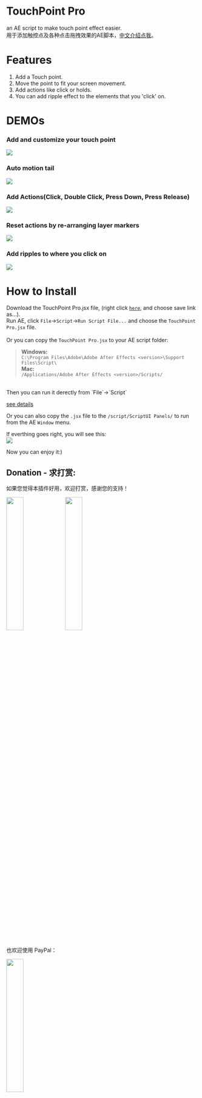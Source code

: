 # TouchPoint Pro
an AE script to make touch point effect easier.  
用于添加触控点及各种点击拖拽效果的AE脚本，[中文介绍点我](https://github.com/bigxixi/TouchPoint-Pro/blob/master/README_CN.md)。  
# Features
1. Add a Touch point.  
2. Move the point to fit your screen movement.  
3. Add actions like click or holds.  
4. You can add ripple effect to the elements that you 'click' on.  

# DEMOs

### Add and customize your touch point
![](https://raw.githubusercontent.com/bigxixi/ReadMe-Resources/master/TouchPointPro/01addpoints.gif)  

### Auto motion tail  
![](https://raw.githubusercontent.com/bigxixi/ReadMe-Resources/master/TouchPointPro/02tail.gif)  

### Add Actions(Click, Double Click, Press Down, Press Release) 
![](https://raw.githubusercontent.com/bigxixi/ReadMe-Resources/master/TouchPointPro/03addaction.gif)  

### Reset actions by re-arranging layer markers 
![](https://raw.githubusercontent.com/bigxixi/ReadMe-Resources/master/TouchPointPro/04resetaction.gif)  

### Add ripples to where you click on  
![](https://raw.githubusercontent.com/bigxixi/ReadMe-Resources/master/TouchPointPro/05addripples.gif)  

# How to Install
Download the TouchPoint Pro.jsx file, (right click [`here`](https://raw.githubusercontent.com/bigxixi/TouchPoint-Pro/master/TouchPoint%20Pro.jsx), and choose save link as...).</br>
Run AE, click `File`->`Script`->`Run Script File...` and choose the `TouchPoint Pro.jsx` file.  
</br>
Or you can copy the `TouchPoint Pro.jsx` to your AE script folder:
>**Windows:**  
>`C:\Program Files\Adobe\Adobe After Effects <version>\Support Files\Script\`  
>**Mac:**  
>`/Applications/Adobe After Effects <version>/Scripts/`

</br>
Then you can run it derectly from `File`->`Script`  

[see details](https://helpx.adobe.com/after-effects/using/scripts.html)</br>

Or you can also copy the `.jsx` file to the `/script/ScriptUI Panels/` to run from the AE `Window` menu.

If everthing goes right, you will see this:</br>
![](https://raw.githubusercontent.com/bigxixi/ReadMe-Resources/master/TouchPointProEN.png)</br>

Now you can enjoy it:)

## Donation - 求打赏:
如果您觉得本插件好用，欢迎打赏，感谢您的支持！  

[<img src="https://raw.githubusercontent.com/bigxixi/bigxixi.github.io/master/donate/index.hyperesources/wechat.png" width="30%" height="30%">](http://bigxixi.com/donate/index.html)
[<img src="https://raw.githubusercontent.com/bigxixi/bigxixi.github.io/master/donate/index.hyperesources/alipay%402x.jpg" width="30%" height="30%">](http://bigxixi.com/donate/index.html)  

也欢迎使用 PayPal：  

[<img src="https://raw.githubusercontent.com/bigxixi/bigxixi.github.io/master/donate/index.hyperesources/paypal.png" width="30%" height="30%">](https://www.paypal.me/bigxixi)  
